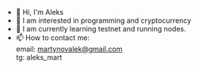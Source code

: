 - 👋 Hi, I'm Aleks
- 👀 I am interested in programming and cryptocurrency
- 🌱 I am currently learning testnet and running nodes.
- 📫 How to contact me:
<br>email: martynovalek@gmail.com
<br>tg: aleks_mart

<!---
martynovalek/martynovalek is a ✨ special ✨ repository because its `README.md` (this file) appears on your GitHub profile.
You can click the Preview link to take a look at your changes.
--->
